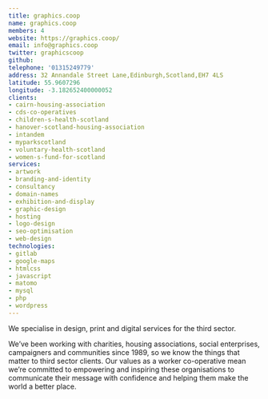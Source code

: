 ```yaml
---
title: graphics.coop
name: graphics.coop
members: 4
website: https://graphics.coop/
email: info@graphics.coop
twitter: graphicscoop
github: 
telephone: '01315249779'
address: 32 Annandale Street Lane,Edinburgh,Scotland,EH7 4LS
latitude: 55.9607296
longitude: -3.182652400000052
clients:
- cairn-housing-association
- cds-co-operatives
- children-s-health-scotland
- hanover-scotland-housing-association
- intandem
- myparkscotland
- voluntary-health-scotland
- women-s-fund-for-scotland
services:
- artwork
- branding-and-identity
- consultancy
- domain-names
- exhibition-and-display
- graphic-design
- hosting
- logo-design
- seo-optimisation
- web-design
technologies:
- gitlab
- google-maps
- htmlcss
- javascript
- matomo
- mysql
- php
- wordpress
---
```


We specialise in design, print and digital services for the third sector.

We’ve been working with charities, housing associations, social enterprises, campaigners and communities since 1989, so we know the things that matter to third sector clients. Our values as a worker co-operative mean we’re committed to empowering and inspiring these organisations to communicate their message with confidence and helping them make the world a better place.